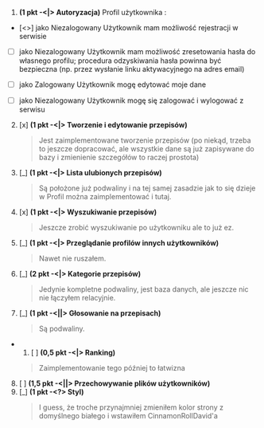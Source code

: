 1. __(1 pkt -<|> Autoryzacja)__ Profil użytkownika :
- [<>] jako Niezalogowany Użytkownik mam możliwość rejestracji w serwisie
- [ ] jako Niezalogowany Użytkownik mam możliwość zresetowania hasła do własnego profilu; procedura odzyskiwania hasła powinna być bezpieczna (np. przez wysłanie linku aktywacyjnego na adres email)
- [ ] jako Zalogowany Użytkownik mogę edytować moje dane
- [ ] jako Niezalogowany Użytkownik mogę się zalogować i wylogować z serwisu


2. [x] __(1 pkt -<|> Tworzenie i edytowanie przepisów)__
    > Jest zaimplementowane tworzenie przepisów (po niekąd, trzeba to jeszcze dopracować, ale wszystkie dane są już zapisywane do bazy i zmienienie szczegółów to raczej prostota)
3. [_] __(1 pkt -<|> Lista ulubionych przepisów)__
    > Są położone już podwaliny i na tej samej zasadzie jak to się dzieje w Profil można  zaimplementować i tutaj.
4. [x] __(1 pkt -<|> Wyszukiwanie przepisów)__
    > Jeszcze zrobić wyszukiwanie po użytkowniku ale to już ez.
5. [_] __(1 pkt -<|> Przeglądanie profilów innych użytkowników)__
    > Nawet nie ruszałem.
6. [_] __(2 pkt -<|> Kategorie przepisów)__
    > Jedynie kompletne podwaliny, jest baza danych, ale jeszcze nic nie łączyłem relacyjnie.
7. [_] __(1 pkt -<||> Głosowanie na przepisach)__
    > Są podwaliny.
- 1. [ ] __(0,5 pkt -<|> Ranking)__
    > Zaimplementowanie tego później to łatwizna
8. [ ] __(1,5 pkt -<||> Przechowywanie plików użytkowników)__
9. [_] __(1 pkt -<?> Styl)__
    > I guess, że troche przynajmniej zmieniłem kolor strony z domyślnego białego i wstawiłem CinnamonRollDavid'a

<!--
    Notacja:
    > - było zrobione już wcześniej.
    <> - było zrobione już wcześniej ostatecznie.
    _ - pracowałem troche nad tym.
    x - prawie zrobione, należy tylko dopracować.
    X - ukończone ostatecznie.
-->